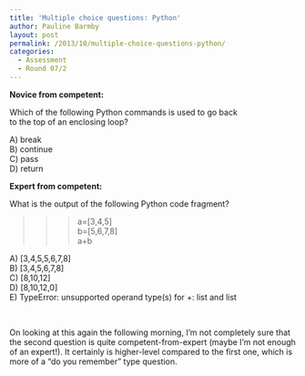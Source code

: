 ```yaml
---
title: 'Multiple choice questions: Python'
author: Pauline Barmby
layout: post
permalink: /2013/10/multiple-choice-questions-python/
categories:
  - Assessment
  - Round 07/2
---
```

**Novice from competent:**

Which of the following Python commands is used to go back  
to the top of an enclosing loop?

A) break  
B) continue  
C) pass  
D) return

**Expert from competent:**

What is the output of the following Python code fragment?  
>>> a=[3,4,5]  
>>> b=[5,6,7,8]  
>>> a+b

A) [3,4,5,5,6,7,8]  
B) [3,4,5,6,7,8]  
C) [8,10,12]  
D) [8,10,12,0]  
E) TypeError: unsupported operand type(s) for +: list and list

&nbsp;

On looking at this again the following morning, I&#8217;m not completely sure that the second question is quite competent-from-expert (maybe I&#8217;m not enough of an expert!). It certainly is higher-level compared to the first one, which is more of a &#8220;do you remember&#8221; type question.